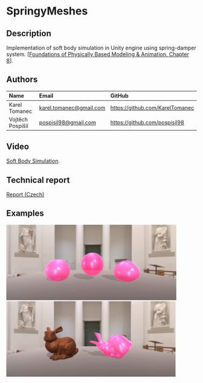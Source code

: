 # SpringyMeshes

## Description
Implementation of soft body simulation in Unity engine using spring-damper system. [[Foundations of Physically Based Modeling & Animation, Chapter 8](https://www.cs.clemson.edu/savage/pba/)].


## Authors
| Name          | Email           | GitHub |
| :------------- |:-------------|:-------------| 
| Karel Tomanec      | <karel.tomanec@gmail.com> | https://github.com/KarelTomanec |
| Vojtěch Pospíšil      | <pospisil98@gmail.com> | https://github.com/pospisil98 |

## Video
[Soft Body Simulation](https://youtu.be/bviy2VOBAxE).

## Technical report
[Report (Czech)](Report/report.pdf)

## Examples

<img src="/Images/im1.PNG" with="500" height="200">
<img src="/Images/im2.PNG" with="500" height="200">
